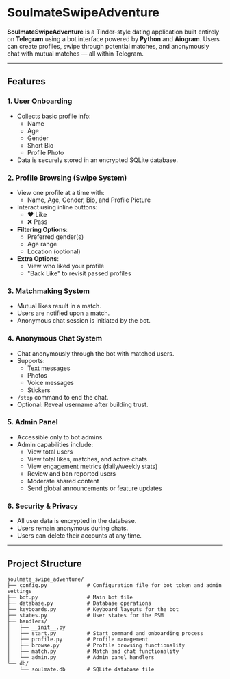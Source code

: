 # SoulmateSwipeAdventure

**SoulmateSwipeAdventure** is a Tinder-style dating application built entirely on **Telegram** using a bot interface powered by **Python** and **Aiogram**. Users can create profiles, swipe through potential matches, and anonymously chat with mutual matches — all within Telegram.

---

## Features

### 1. **User Onboarding**
- Collects basic profile info:
  - Name
  - Age
  - Gender
  - Short Bio
  - Profile Photo
- Data is securely stored in an encrypted SQLite database.

### 2. **Profile Browsing (Swipe System)**
- View one profile at a time with:
  - Name, Age, Gender, Bio, and Profile Picture
- Interact using inline buttons:
  - ❤️ Like
  - ❌ Pass
- **Filtering Options**:
  - Preferred gender(s)
  - Age range
  - Location (optional)
- **Extra Options**:
  - View who liked your profile
  - "Back Like" to revisit passed profiles

### 3. **Matchmaking System**
- Mutual likes result in a match.
- Users are notified upon a match.
- Anonymous chat session is initiated by the bot.

### 4. **Anonymous Chat System**
- Chat anonymously through the bot with matched users.
- Supports:
  - Text messages
  - Photos
  - Voice messages
  - Stickers
- `/stop` command to end the chat.
- Optional: Reveal username after building trust.

### 5. **Admin Panel**
- Accessible only to bot admins.
- Admin capabilities include:
  - View total users
  - View total likes, matches, and active chats
  - View engagement metrics (daily/weekly stats)
  - Review and ban reported users
  - Moderate shared content
  - Send global announcements or feature updates

### 6. **Security & Privacy**
- All user data is encrypted in the database.
- Users remain anonymous during chats.
- Users can delete their accounts at any time.

---

## Project Structure

```
soulmate_swipe_adventure/
├── config.py             # Configuration file for bot token and admin settings
├── bot.py                # Main bot file
├── database.py           # Database operations
├── keyboards.py          # Keyboard layouts for the bot
├── states.py             # User states for the FSM
├── handlers/
│   ├── __init__.py
│   ├── start.py          # Start command and onboarding process
│   ├── profile.py        # Profile management
│   ├── browse.py         # Profile browsing functionality
│   ├── match.py          # Match and chat functionality
│   └── admin.py          # Admin panel handlers
└── db/
    └── soulmate.db       # SQLite database file
```